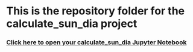 # This is the repository folder for the calculate_sun_dia project
### [Click here to open your calculate_sun_dia Jupyter Notebook](https://bushastrolab.com/hub/user-redirect/git-pull?repo=https%3A%2F%2Fgithub.com%2Fchandrunarayan%2Fastronomy&branch=gh-pages&urlpath=lab%2Ftree%2Fastronomy%2Fprojects%2F1_calculate_sun_dia%2Fcalculate_sun_dia.ipynb?reset)
